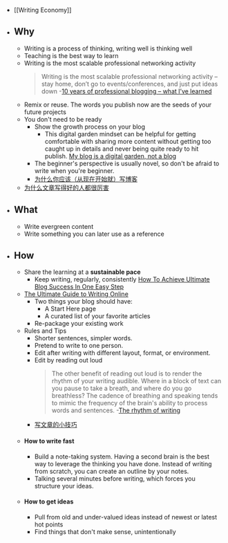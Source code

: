 - [[Writing Economy]]
- ## Why
	- Writing is a process of thinking, writing well is thinking well
	- Teaching is the best way to learn
	- Writing is the most scalable professional networking activity
	  > Writing is the most scalable professional networking activity – stay home, don’t go to events/conferences, and just put ideas down -[10 years of professional blogging – what I’ve learned](https://andrewchen.com/professional-blogging/)
	- Remix or reuse. The words you publish now are the seeds of your future projects
	- You don't need to be ready
		- Show the growth process on your blog
			- This digital garden mindset can be helpful for getting comfortable with sharing more content without getting too caught up in details and never being quite ready to hit publish. [My blog is a digital garden, not a blog](https://joelhooks.com/digital-garden)
		- The beginner's perspective is usually novel, so don't be afraid to write when you're beginner.
		- [为什么你应该（从现在开始就）写博客](http://mindhacks.cn/2009/02/15/why-you-should-start-blogging-now/)
	- [为什么文章写得好的人都很厉害](https://geekplux.com/posts/why-those-who-write-great-articles-is-so-powerful)
- ## What
	- Write evergreen content
	- Write something you can later use as a reference
- ## How
	- Share the learning at a **sustainable pace**
		- Keep writing, regularly, consistently [How To Achieve Ultimate Blog Success In One Easy Step](https://blog.codinghorror.com/how-to-achieve-ultimate-blog-success-in-one-easy-step/)
	- [The Ultimate Guide to Writing Online](https://perell.com/essay/the-ultimate-guide-to-writing-online/)
		- Two things your blog should have:
			- A Start Here page
			- A curated list of your favorite articles
		- Re-package your existing work
	- Rules and Tips
		- Shorter sentences, simpler words.
		- Pretend to write to one person.
		- Edit after writing with different layout, format, or environment.
		- Edit by reading out loud
		  > The other benefit of reading out loud is to render the rhythm of your writing audible. Where in a block of text can you pause to take a breath, and where do you go breathless? The cadence of breathing and speaking tends to mimic the frequency of the brain's ability to process words and sentences.  -[The rhythm of writing](https://www.eugenewei.com/blog/2017/7/20/the-rhythm-of-writing)
		- [写文章的小技巧](https://geekplux.com/posts/writing-skills)
	- #### How to write fast
		- Build a note-taking system. Having a second brain is the best way to leverage the thinking you have done. Instead of writing from scratch, you can create an outline by your notes.
		- Talking several minutes before writing, which forces you structure your ideas.
	- #### How to get ideas
		- Pull from old and under-valued ideas instead of newest or latest hot points
		- Find things that don't make sense, unintentionally